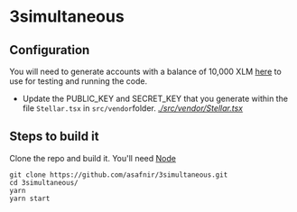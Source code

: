 # 3simultaneous

## Configuration
You will need to generate accounts with a balance of 10,000 XLM [here](https://www.stellar.org/laboratory/#account-creator?network=test) to use for testing and running the code.
- Update the PUBLIC_KEY and SECRET_KEY that you generate within the file `Stellar.tsx` in `src/vendor`folder.
_[./src/vendor/Stellar.tsx](./src/vendor/Stellar.tsx)_


## Steps to build it

Clone the repo and build it. You'll need [Node](http://nodejs.org/download/) 

```
git clone https://github.com/asafnir/3simultaneous.git
cd 3simultaneous/
yarn
yarn start
``` 
